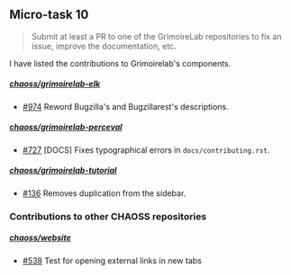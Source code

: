## Micro-task 10

> Submit at least a PR to one of the GrimoireLab repositories to fix an issue, improve the documentation, etc.
> 
I have listed the contributions to Grimoirelab's components.

##### [chaoss/grimoirelab-elk](https://github.com/chaoss/grimoirelab-elk)

- [#974](https://github.com/chaoss/grimoirelab-elk/pull/974) Reword Bugzilla's and Bugzillarest's descriptions.

##### [chaoss/grimoirelab-perceval](https://github.com/chaoss/grimoirelab-perceval)

- [#727](https://github.com/chaoss/grimoirelab-perceval/pull/727) [DOCS] Fixes typographical errors in `docs/contributing.rst`.

##### [chaoss/grimoirelab-tutorial](https://github.com/chaoss/grimoirelab-tutorial)

- [#136](https://github.com/chaoss/grimoirelab-tutorial/pull/136) Removes duplication from the sidebar.

### Contributions to other CHAOSS repositories

##### [chaoss/website](https://github.com/chaoss/website)
- [#538](https://github.com/chaoss/website/pull/538) Test for opening external links in new tabs
